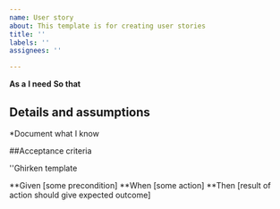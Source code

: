 ```yaml
---
name: User story
about: This template is for creating user stories
title: ''
labels: ''
assignees: ''

---
```


**As a**
**I need**
**So that**

## Details and assumptions
*Document what I know

##Acceptance criteria

''Ghirken template

**Given [some precondition]
**When [some action]
**Then [result of action should give expected outcome]
